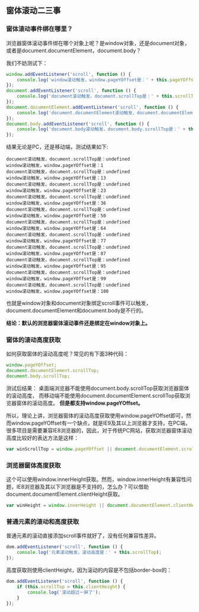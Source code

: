 ## 窗体滚动二三事

### 窗体滚动事件绑在哪里？

浏览器窗体滚动事件绑在哪个对象上呢？是window对象，还是document对象，或者是document.documentElement，document.body？

我们不妨测试下：

```js
window.addEventListener('scroll', function () {
    console.log('window滚动触发，window.pageYOffset是：' + this.pageYOffset);
});
document.addEventListener('scroll', function () {
    console.log('document滚动触发，document.scrollTop是：' + this.scrollTop);
});
document.documentElement.addEventListener('scroll', function () {
    console.log('document.documentElement滚动触发，document.documentElement.scrollTop是：' + this.scrollTop);
});
document.body.addEventListener('scroll', function () {
    console.log('document.body滚动触发，document.body.scrollTop是：' + this.scrollTop);
});
```

结果无论是PC，还是移动端，测试结果如下:

```shell
document滚动触发，document.scrollTop是：undefined
window滚动触发，window.pageYOffset是：1
document滚动触发，document.scrollTop是：undefined
window滚动触发，window.pageYOffset是：13
document滚动触发，document.scrollTop是：undefined
window滚动触发，window.pageYOffset是：23
document滚动触发，document.scrollTop是：undefined
window滚动触发，window.pageYOffset是：36
document滚动触发，document.scrollTop是：undefined
window滚动触发，window.pageYOffset是：50
document滚动触发，document.scrollTop是：undefined
window滚动触发，window.pageYOffset是：64
document滚动触发，document.scrollTop是：undefined
window滚动触发，window.pageYOffset是：77
document滚动触发，document.scrollTop是：undefined
window滚动触发，window.pageYOffset是：87
document滚动触发，document.scrollTop是：undefined
window滚动触发，window.pageYOffset是：95
document滚动触发，document.scrollTop是：undefined
window滚动触发，window.pageYOffset是：99
document滚动触发，document.scrollTop是：undefined
window滚动触发，window.pageYOffset是：100
```

也就是window对象和document对象绑定scroll事件可以触发，document.documentElement和document.body是不行的。

**结论：默认的浏览器窗体滚动事件还是绑定在window对象上。**

### 窗体的滚动高度获取

如何获取窗体的滚动高度呢？常见的有下面3种代码：

```js
window.pageYOffset;
document.documentElement.scrollTop;
document.body.scrollTop;
```

测试后结果：
桌面端浏览器不能使用document.body.scrollTop获取浏览器窗体的滚动高度，
而移动端不能使用document.documentElement.scrollTop获取浏览器窗体的滚动高度。
**但是都支持window.pageYOffset。**

所以，理论上讲，浏览器窗体的滚动高度获取使用window.pageYOffset即可，然而window.pageYOffset有一个缺点，就是IE9及其以上浏览器才支持，在PC端，很多项目是需要兼容IE8浏览器的，因此，对于传统PC网站，获取浏览器窗体滚动高度比较好的表达方法是这样：

```js
var winScrollTop = window.pageYOffset || document.documentElement.scrollTop;
```

### 浏览器窗体高度获取

这个可以使用window.innerHeight获取。然而，window.innerHeight有兼容性问题，IE8浏览器及其以下浏览器是不支持的，怎么办？可以借助document.documentElement.clientHeight获取。

```js
var winHeight = window.innerHeight || document.documentElement.clientHeight;
```

### 普通元素的滚动和高度获取

普通元素的滚动直接添加scroll事件就好了，没有任何兼容性差异。

```js
dom.addEventListener('scroll', function () {
    console.log('元素滚动触发，滚动高度是：' + this.scrollTop);
});
```

高度获取则使用clientHeight，因为滚动的内容是不包括border-box的：

```js
dom.addEventListener('scroll', function () {
    if (this.scrollTop > this.clientHeight) {
        console.log('滚动超过一屏了');
    }
});
```